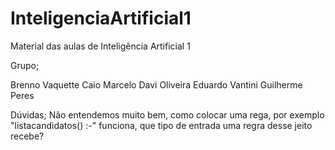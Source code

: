 # InteligenciaArtificial1
Material das aulas de Inteligência Artificial 1

Grupo;

Brenno Vaquette
Caio Marcelo
Davi Oliveira
Eduardo Vantini
Guilherme Peres

Dúvidas;
Não entendemos muito bem, como colocar uma rega, por exemplo "listacandidatos() :-" funciona, que tipo de entrada uma regra desse jeito recebe?
